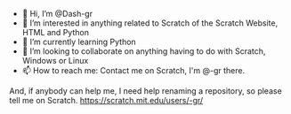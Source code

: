 - 👋 Hi, I’m @Dash-gr
- 👀 I’m interested in anything related to Scratch of the Scratch Website, HTML and Python
- 🌱 I’m currently learning Python
- 💞️ I’m looking to collaborate on anything having to do with Scratch, Windows or Linux
- 📫 How to reach me: Contact me on Scratch, I'm @-gr there.


And, if anybody can help me, I need help renaming a repository, so please tell me on Scratch. https://scratch.mit.edu/users/-gr/
<!---
JabinVip/JabinVip is a ✨ special ✨ repository because its `README.md` (this file) appears on your GitHub profile.
You can click the Preview link to take a look at your changes.
--->
